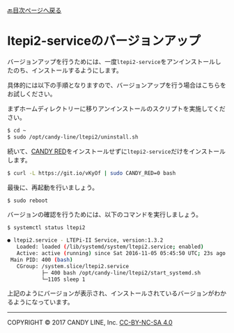 [🔙目次ページへ戻る](README.md)

# ltepi2-serviceのバージョンアップ

バージョンアップを行うためには、一度`ltepi2-service`をアンインストールしたのち、インストールするようにします。

具体的には以下の手順となりますので、バージョンアップを行う場合はこちらをお試しください。

まずホームディレクトリーに移りアンインストールのスクリプトを実施してください。
```bash
$ cd ~
$ sudo /opt/candy-line/ltepi2/uninstall.sh
```

続いて、[CANDY RED](https://github.com/dbaba/candy-red)をインストールせずに`ltepi2-service`だけをインストールします。
```bash
$ curl -L https://git.io/vKyOf | sudo CANDY_RED=0 bash
```

最後に、再起動を行いましょう。

```bash
$ sudo reboot
```

バージョンの確認を行うためには、以下のコマンドを実行しましょう。

```bash
$ systemctl status ltepi2

● ltepi2.service - LTEPi-II Service, version:1.3.2
   Loaded: loaded (/lib/systemd/system/ltepi2.service; enabled)
   Active: active (running) since Sat 2016-11-05 05:45:50 UTC; 23s ago
 Main PID: 400 (bash)
   CGroup: /system.slice/ltepi2.service
           ├─ 400 bash /opt/candy-line/ltepi2/start_systemd.sh
           └─1105 sleep 1
```
上記のようにバージョンが表示され、インストールされているバージョンがわかるようになっています。

---
COPYRIGHT © 2017 CANDY LINE, Inc. [CC-BY-NC-SA 4.0](https://creativecommons.org/licenses/by-nc-sa/4.0/)
